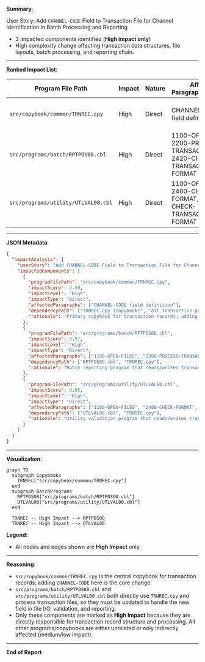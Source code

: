 
**Summary**:

User Story: Add `CHANNEL-CODE` Field to Transaction File for Channel Identification in Batch Processing and Reporting  
- 3 impacted components identified (**High impact only**)  
- High complexity change affecting transaction data structures, file layouts, batch processing, and reporting chain.

---

**Ranked Impact List**:

| Program File Path                           | Impact | Nature  | Affected Paragraphs/Sections             | Dependency Path                                          |
|---------------------------------------------|--------|---------|------------------------------------------|----------------------------------------------------------|
| `src/copybook/common/TRNREC.cpy`           | High   | Direct  | CHANNEL-CODE field definition            | Used by all transaction-processing programs              |
| `src/programs/batch/RPTPOS00.cbl`          | High   | Direct  | 1100-OPEN-FILES, 2200-PROCESS-TRANSACTIONS, 2420-CHECK-TRANSACTION-FORMAT | Reads/writes transaction file, uses TRNREC               |
| `src/programs/utility/UTLVAL00.cbl`        | High   | Direct  | 1100-OPEN-FILES, 2400-CHECK-FORMAT, 2420-CHECK-TRANSACTION-FORMAT | Reads/writes transaction file, uses TRNREC               |

---

**JSON Metadata**:
```json
{
  "impactAnalysis": {
    "userStory": "Add CHANNEL-CODE Field to Transaction File for Channel Identification in Batch Processing and Reporting",
    "impactedComponents": [
      {
        "programFilePath": "src/copybook/common/TRNREC.cpy",
        "impactScore": 0.99,
        "impactLevel": "High",
        "impactType": "Direct",
        "affectedParagraphs": ["CHANNEL-CODE field definition"],
        "dependencyPath": ["TRNREC.cpy (copybook)", "all transaction-processing programs"],
        "rationale": "Primary copybook for transaction records; adding CHANNEL-CODE directly modifies the data structure used by all programs handling transactions."
      },
      {
        "programFilePath": "src/programs/batch/RPTPOS00.cbl",
        "impactScore": 0.97,
        "impactLevel": "High",
        "impactType": "Direct",
        "affectedParagraphs": ["1100-OPEN-FILES", "2200-PROCESS-TRANSACTIONS", "2420-CHECK-TRANSACTION-FORMAT"],
        "dependencyPath": ["RPTPOS00.cbl", "TRNREC.cpy"],
        "rationale": "Batch reporting program that reads/writes transaction files and uses TRNREC; must be updated to process and report on CHANNEL-CODE."
      },
      {
        "programFilePath": "src/programs/utility/UTLVAL00.cbl",
        "impactScore": 0.95,
        "impactLevel": "High",
        "impactType": "Direct",
        "affectedParagraphs": ["1100-OPEN-FILES", "2400-CHECK-FORMAT", "2420-CHECK-TRANSACTION-FORMAT"],
        "dependencyPath": ["UTLVAL00.cbl", "TRNREC.cpy"],
        "rationale": "Utility validation program that reads/writes transaction files and uses TRNREC; must be updated to validate and process CHANNEL-CODE."
      }
    ]
  }
}
```

---

**Visualization**:

```mermaid
graph TD
  subgraph Copybooks
    TRNREC["src/copybook/common/TRNREC.cpy"]
  end
  subgraph BatchPrograms
    RPTPOS00["src/programs/batch/RPTPOS00.cbl"]
    UTLVAL00["src/programs/utility/UTLVAL00.cbl"]
  end

  TRNREC -- High Impact --> RPTPOS00
  TRNREC -- High Impact --> UTLVAL00
```

**Legend:**  
- All nodes and edges shown are **High Impact** only.

---

**Reasoning**:

- `src/copybook/common/TRNREC.cpy` is the central copybook for transaction records; adding `CHANNEL-CODE` here is the core change.
- `src/programs/batch/RPTPOS00.cbl` and `src/programs/utility/UTLVAL00.cbl` both directly use `TRNREC.cpy` and process transaction files, so they must be updated to handle the new field in file I/O, validation, and reporting.
- Only these components are marked as **High Impact** because they are directly responsible for transaction record structure and processing. All other programs/copybooks are either unrelated or only indirectly affected (medium/low impact).

---

**End of Report**
